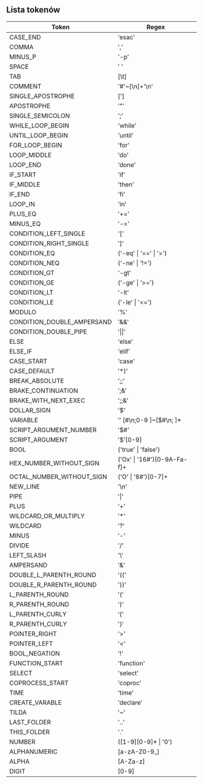 ## Lista tokenów

| Token                      | Regex                                 |
|----------------------------|---------------------------------------|
| CASE_END                   | 'esac'                                |
| COMMA                      | ','                                   |
| MINUS_P                    | '-p'                                  |
| SPACE                      | ' '                                   |
| TAB                        | [\t]                                  |
| COMMENT                    | '#'~[\n]+'\n'                         |
| SINGLE_APOSTROPHE          | [']                                   |
| APOSTROPHE                 | '"'                                   |
| SINGLE_SEMICOLON           | ';'                                   |
| WHILE_LOOP_BEGIN           | 'while'                               |
| UNTIL_LOOP_BEGIN           | 'until'                               |
| FOR_LOOP_BEGIN             | 'for'                                 |
| LOOP_MIDDLE                | 'do'                                  |
| LOOP_END                   | 'done'                                |
| IF_START                   | 'if'                                  |
| IF_MIDDLE                  | 'then'                                |
| IF_END                     | 'fi'                                  |
| LOOP_IN                    | 'in'                                  |
| PLUS_EQ                    | '+='                                  |
| MINUS_EQ                   | '-='                                  |
| CONDITION_LEFT_SINGLE      | '['                                   |
| CONDITION_RIGHT_SINGLE     | ']'                                   |
| CONDITION_EQ               | ('-eq' &#124; '==' &#124; '=')        |
| CONDITION_NEQ              | ('-ne' &#124; '!=')                   |
| CONDITION_GT               | '-gt'                                 |
| CONDITION_GE               | ('-ge' &#124; '>=')                   |
| CONDITION_LT               | '-lt'                                 |
| CONDITION_LE               | ('-le' &#124; '<=')                   |
| MODULO                     | '%'                                   |
| CONDITION_DOUBLE_AMPERSAND | '&&'                                  |
| CONDITION_DOUBLE_PIPE      | '&#124;&#124;'                        |
| ELSE                       | 'else'                                |
| ELSE_IF                    | 'elif'                                |
| CASE_START                 | 'case'                                |
| CASE_DEFAULT               | '*)'                                  |
| BREAK_ABSOLUTE             | ';;'                                  |
| BRAKE_CONTINUATION         | ';&'                                  |
| BRAKE_WITH_NEXT_EXEC       | ';;&'                                 |
| DOLLAR_SIGN                | '$'                                   |
| VARIABLE                   | '$'~[$#\n;0-9 ]~[$#\n; ]*             |
| SCRIPT_ARGUMENT_NUMBER     | '$#'                                  |
| SCRIPT_ARGUMENT            | '$'[0-9]                              |
| BOOL                       | ('true' &#124; 'false')               |
| HEX_NUMBER_WITHOUT_SIGN    | ('Ox' &#124; '16#')[0-9A-Fa-f]+       |
| OCTAL_NUMBER_WITHOUT_SIGN  | ('O' &#124; '8#')[0-7]+               |
| NEW_LINE                   | '\n'                                  |
| PIPE                       | '&#124;'                              |
| PLUS                       | '+'                                   |
| WILDCARD_OR_MULTIPLY       | '*'                                   |
| WILDCARD                   | '?'                                   |
| MINUS                      | '-'                                   |
| DIVIDE                     | '/'                                   |
| LEFT_SLASH                 | '\\'                                  |
| AMPERSAND                  | '&'                                   |
| DOUBLE_L_PARENTH_ROUND     | '(('                                  |
| DOUBLE_R_PARENTH_ROUND     | '))'                                  |
| L_PARENTH_ROUND            | '('                                   |
| R_PARENTH_ROUND            | ')'                                   |
| L_PARENTH_CURLY            | '{'                                   |
| R_PARENTH_CURLY            | '}'                                   |
| POINTER_RIGHT              | '>'                                   |
| POINTER_LEFT               | '<'                                   |
| BOOL_NEGATION              | '!'                                   |
| FUNCTION_START             | 'function'                            |
| SELECT                     | 'select'                              |
| COPROCESS_START            | 'coproc'                              |
| TIME                       | 'time'                                |
| CREATE_VARABLE             | 'declare'                             |
| TILDA                      | '~'                                   |
| LAST_FOLDER                | '..'                                  |
| THIS_FOLDER                | '.'                                   |
| NUMBER                     | ([1-9][0-9]*              &#124; '0') |
| ALPHANUMERIC               | [a-zA-Z0-9_]                          |
| ALPHA                      | [A-Za-z]                              |
| DIGIT                      | [0-9]                                 |
 